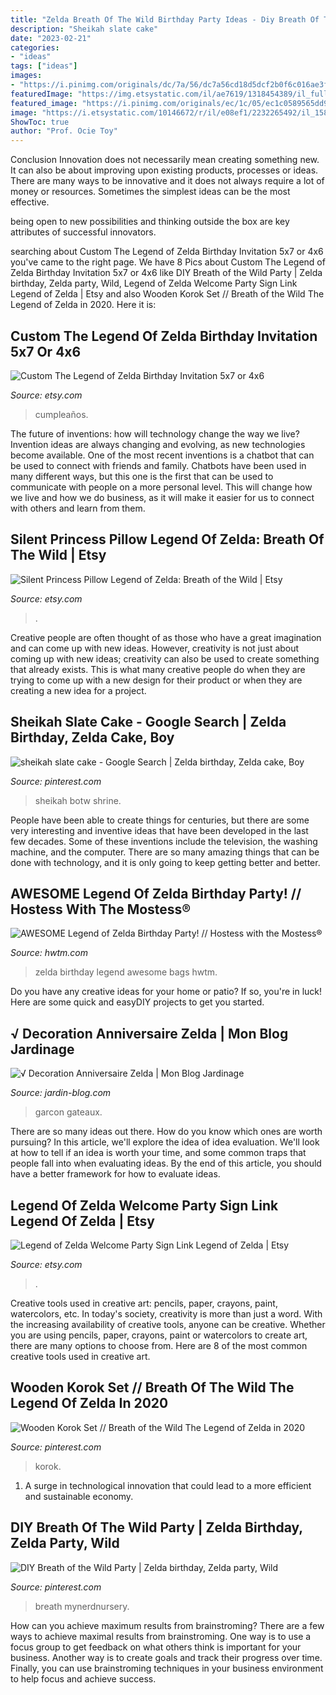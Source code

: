 ```yaml
---
title: "Zelda Breath Of The Wild Birthday Party Ideas - Diy Breath Of The Wild Party"
description: "Sheikah slate cake"
date: "2023-02-21"
categories:
- "ideas"
tags: ["ideas"]
images:
- "https://i.pinimg.com/originals/dc/7a/56/dc7a56cd18d5dcf2b0f6c016ae3f0f37.jpg"
featuredImage: "https://img.etsystatic.com/il/ae7619/1318454389/il_fullxfull.1318454389_p0jq.jpg?version=1"
featured_image: "https://i.pinimg.com/originals/ec/1c/05/ec1c0589565dd9cc65acf4d2ac38ad67.jpg"
image: "https://i.etsystatic.com/10146672/r/il/e08ef1/2232265492/il_1588xN.2232265492_7as5.jpg"
ShowToc: true
author: "Prof. Ocie Toy"
---
```



Conclusion
Innovation does not necessarily mean creating something new. It can also be about improving upon existing products, processes or ideas.
There are many ways to be innovative and it does not always require a lot of money or resources. Sometimes the simplest ideas can be the most effective.

 being open to new possibilities and thinking outside the box are key attributes of successful innovators.

	

		
searching about Custom The Legend of Zelda Birthday Invitation 5x7 or 4x6 you've came to the right page. We have 8 Pics about Custom The Legend of Zelda Birthday Invitation 5x7 or 4x6 like DIY Breath of the Wild Party | Zelda birthday, Zelda party, Wild, Legend of Zelda Welcome Party Sign Link Legend of Zelda | Etsy and also Wooden Korok Set // Breath of the Wild The Legend of Zelda in 2020. Here it is:
		
    
## Custom The Legend Of Zelda Birthday Invitation 5x7 Or 4x6

<img loading=lazy src="https://img.etsystatic.com/il/ae7619/1318454389/il_fullxfull.1318454389_p0jq.jpg?version=1" onerror="this.onerror=null;this.src='https://tse2.mm.bing.net/th?id=OIP.ZXbc5vpddk4bV_o4QTVl2QHaEw&amp;pid=15.1';" alt="Custom The Legend of Zelda Birthday Invitation 5x7 or 4x6">

_Source: etsy.com_

>cumpleaños. 

	

The future of inventions: how will technology change the way we live?
Invention ideas are always changing and evolving, as new technologies become available. One of the most recent inventions is a chatbot that can be used to connect with friends and family. Chatbots have been used in many different ways, but this one is the first that can be used to communicate with people on a more personal level. This will change how we live and how we do business, as it will make it easier for us to connect with others and learn from them.

    
## Silent Princess Pillow Legend Of Zelda: Breath Of The Wild | Etsy

<img loading=lazy src="https://i.etsystatic.com/9382139/r/il/2d6730/1349864078/il_794xN.1349864078_1xs9.jpg" onerror="this.onerror=null;this.src='https://tse4.mm.bing.net/th?id=OIP.uK1mzDYHV8h36sKMNg_FfAHaHa&amp;pid=15.1';" alt="Silent Princess Pillow Legend of Zelda: Breath of the Wild | Etsy">

_Source: etsy.com_

>. 

	

Creative people are often thought of as those who have a great imagination and can come up with new ideas. However, creativity is not just about coming up with new ideas; creativity can also be used to create something that already exists. This is what many creative people do when they are trying to come up with a new design for their product or when they are creating a new idea for a project.

    
## Sheikah Slate Cake - Google Search | Zelda Birthday, Zelda Cake, Boy

<img loading=lazy src="https://i.pinimg.com/originals/dc/7a/56/dc7a56cd18d5dcf2b0f6c016ae3f0f37.jpg" onerror="this.onerror=null;this.src='https://tse1.mm.bing.net/th?id=OIP.5BjIsOrSDARRzME00w7NRgHaHa&amp;pid=15.1';" alt="sheikah slate cake - Google Search | Zelda birthday, Zelda cake, Boy">

_Source: pinterest.com_

>sheikah botw shrine. 

	

People have been able to create things for centuries, but there are some very interesting and inventive ideas that have been developed in the last few decades. Some of these inventions include the television, the washing machine, and the computer. There are so many amazing things that can be done with technology, and it is only going to keep getting better and better.

    
## AWESOME Legend Of Zelda Birthday Party! // Hostess With The Mostess®

<img loading=lazy src="https://i1.wp.com/www.hwtm.com/wp-content/uploads/2013/09/zelda-birthday-party-ideas.jpg?resize=600%2C800" onerror="this.onerror=null;this.src='https://tse3.mm.bing.net/th?id=OIP.BlkqwFfLdYkFll4H4-5okgHaJ4&amp;pid=15.1';" alt="AWESOME Legend of Zelda Birthday Party! // Hostess with the Mostess®">

_Source: hwtm.com_

>zelda birthday legend awesome bags hwtm. 

	

Do you have any creative ideas for your home or patio? If so, you're in luck! Here are some quick and easyDIY projects to get you started.

    
## √ Decoration Anniversaire Zelda | Mon Blog Jardinage

<img loading=lazy src="https://i.pinimg.com/originals/ec/1c/05/ec1c0589565dd9cc65acf4d2ac38ad67.jpg" onerror="this.onerror=null;this.src='https://tse4.mm.bing.net/th?id=OIP.WbWcAhtj57cwIGgQPppOmAHaNK&amp;pid=15.1';" alt="√ Decoration Anniversaire Zelda | Mon Blog Jardinage">

_Source: jardin-blog.com_

>garcon gateaux. 

	

There are so many ideas out there. How do you know which ones are worth pursuing? In this article, we'll explore the idea of idea evaluation. We'll look at how to tell if an idea is worth your time, and some common traps that people fall into when evaluating ideas. By the end of this article, you should have a better framework for how to evaluate ideas.

    
## Legend Of Zelda Welcome Party Sign Link Legend Of Zelda | Etsy

<img loading=lazy src="https://i.etsystatic.com/10146672/r/il/e08ef1/2232265492/il_1588xN.2232265492_7as5.jpg" onerror="this.onerror=null;this.src='https://tse3.mm.bing.net/th?id=OIP.l5iVNLBM7SoYm6wD8VM5wgHaHa&amp;pid=15.1';" alt="Legend of Zelda Welcome Party Sign Link Legend of Zelda | Etsy">

_Source: etsy.com_

>. 

	

Creative tools used in creative art: pencils, paper, crayons, paint, watercolors, etc.
In today's society, creativity is more than just a word. With the increasing availability of creative tools, anyone can be creative. Whether you are using pencils, paper, crayons, paint or watercolors to create art, there are many options to choose from. Here are 8 of the most common creative tools used in creative art.

    
## Wooden Korok Set // Breath Of The Wild The Legend Of Zelda In 2020

<img loading=lazy src="https://i.pinimg.com/736x/74/97/0f/74970fd26d8ee3b26912344635070add.jpg" onerror="this.onerror=null;this.src='https://tse1.mm.bing.net/th?id=OIP.2Vy_5rZd0Y8Tx_ADNNHLiAHaGE&amp;pid=15.1';" alt="Wooden Korok Set // Breath of the Wild The Legend of Zelda in 2020">

_Source: pinterest.com_

>korok. 

	

1. A surge in technological innovation that could lead to a more efficient and sustainable economy. 

    
## DIY Breath Of The Wild Party | Zelda Birthday, Zelda Party, Wild

<img loading=lazy src="https://i.pinimg.com/736x/b4/d8/c4/b4d8c40e90c58b8b3db25cbe42308be8.jpg" onerror="this.onerror=null;this.src='https://tse4.mm.bing.net/th?id=OIP.-Z3AcI0yzwqKfcwp276p8gHaNE&amp;pid=15.1';" alt="DIY Breath of the Wild Party | Zelda birthday, Zelda party, Wild">

_Source: pinterest.com_

>breath mynerdnursery. 

	

How can you achieve maximum results from brainstroming?
There are a few ways to achieve maximal results from brainstroming. One way is to use a focus group to get feedback on what others think is important for your business. Another way is to create goals and track their progress over time. Finally, you can use brainstroming techniques in your business environment to help focus and achieve success.

